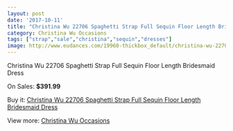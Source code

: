 ```yaml
---
layout: post
date: '2017-10-11'
title: "Christina Wu 22706 Spaghetti Strap Full Sequin Floor Length Bridesmaid Dress"
category: Christina Wu Occasions
tags: ["strap","sale","christina","sequin","dresses"]
image: http://www.eudances.com/19960-thickbox_default/christina-wu-22706-spaghetti-strap-full-sequin-floor-length-bridesmaid-dress.jpg
---
```

Christina Wu 22706 Spaghetti Strap Full Sequin Floor Length Bridesmaid Dress

On Sales: **$391.99**
<a href="https://www.eudances.com/en/christina-wu-occasions/5968-christina-wu-22706-spaghetti-strap-full-sequin-floor-length-bridesmaid-dress.html"><amp-img layout="responsive" width="600" height="600" src="//www.eudances.com/19960-thickbox_default/christina-wu-22706-spaghetti-strap-full-sequin-floor-length-bridesmaid-dress.jpg" alt="Christina Wu 22706 Spaghetti Strap Full Sequin Floor Length Bridesmaid Dress 0" /></a>
<a href="https://www.eudances.com/en/christina-wu-occasions/5968-christina-wu-22706-spaghetti-strap-full-sequin-floor-length-bridesmaid-dress.html"><amp-img layout="responsive" width="600" height="600" src="//www.eudances.com/19961-thickbox_default/christina-wu-22706-spaghetti-strap-full-sequin-floor-length-bridesmaid-dress.jpg" alt="Christina Wu 22706 Spaghetti Strap Full Sequin Floor Length Bridesmaid Dress 1" /></a>

Buy it: [Christina Wu 22706 Spaghetti Strap Full Sequin Floor Length Bridesmaid Dress](https://www.eudances.com/en/christina-wu-occasions/5968-christina-wu-22706-spaghetti-strap-full-sequin-floor-length-bridesmaid-dress.html "Christina Wu 22706 Spaghetti Strap Full Sequin Floor Length Bridesmaid Dress")

View more: [Christina Wu Occasions](https://www.eudances.com/en/59-christina-wu-occasions "Christina Wu Occasions")